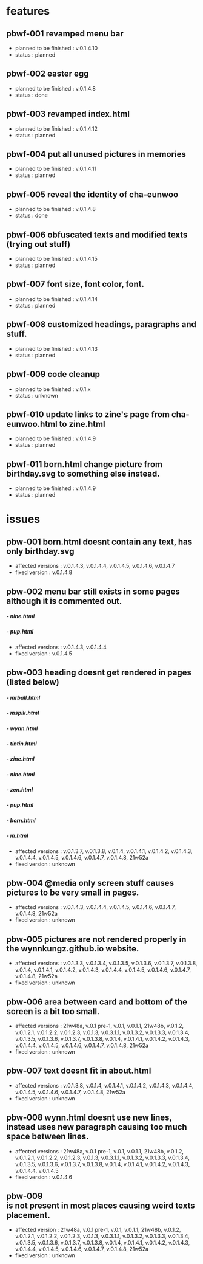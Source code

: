 # features

## pbwf-001 revamped menu bar

- planned to be finished : v.0.1.4.10
- status : planned

## pbwf-002 easter egg

- planned to be finished : v.0.1.4.8
- status : done

## pbwf-003 revamped index.html

- planned to be finished : v.0.1.4.12
- status : planned

## pbwf-004 put all unused pictures in memories

- planned to be finished : v.0.1.4.11
- status : planned

## pbwf-005 reveal the identity of cha-eunwoo

- planned to be finished : v.0.1.4.8
- status : done

## pbwf-006 obfuscated texts and modified texts (trying out stuff)

- planned to be finished : v.0.1.4.15
- status : planned

## pbwf-007 font size, font color, font.

- planned to be finished : v.0.1.4.14
- status : planned

## pbwf-008 customized headings, paragraphs and stuff.

- planned to be finished : v.0.1.4.13
- status : planned

## pbwf-009 code cleanup

- planned to be finished : v.0.1.x
- status : unknown

## pbwf-010 update links to zine's page from cha-eunwoo.html to zine.html

- planned to be finished : v.0.1.4.9
- status : planned

## pbwf-011 born.html change picture from birthday.svg to something else instead.

- planned to be finished : v.0.1.4.9
- status : planned

# issues

## pbw-001 born.html doesnt contain any text, has only birthday.svg

- affected versions : v.0.1.4.3, v.0.1.4.4, v.0.1.4.5, v.0.1.4.6, v.0.1.4.7
- fixed version : v.0.1.4.8

## pbw-002 menu bar still exists in some pages although it is commented out.
##### - nine.html 
##### - pup.html

- affected versions : v.0.1.4.3, v.0.1.4.4
- fixed version : v.0.1.4.5

## pbw-003 heading doesnt get rendered in pages (listed below)
##### - mrball.html
##### - mspik.html
##### - wynn.html
##### - tintin.html
##### - zine.html
##### - nine.html
##### - zen.html
##### - pup.html
##### - born.html
##### - m.html

- affected versions : v.0.1.3.7, v.0.1.3.8, v.0.1.4, v.0.1.4.1, v.0.1.4.2, 
v.0.1.4.3, v.0.1.4.4, v.0.1.4.5, v.0.1.4.6, v.0.1.4.7, v.0.1.4.8, 21w52a
- fixed version : unknown

## pbw-004 @media only screen stuff causes pictures to be very small in pages.

- affected versions : v.0.1.4.3, v.0.1.4.4, v.0.1.4.5, v.0.1.4.6, v.0.1.4.7, 
v.0.1.4.8, 21w52a
- fixed version : unknown

## pbw-005 pictures are not rendered properly in the wynnkungz.github.io website.

- affected versions : v.0.1.3.3, v.0.1.3.4, v.0.1.3.5, v.0.1.3.6, v.0.1.3.7, 
v.0.1.3.8, v.0.1.4, v.0.1.4.1, v.0.1.4.2, v.0.1.4.3, v.0.1.4.4, v.0.1.4.5,
v.0.1.4.6, v.0.1.4.7, v.0.1.4.8, 21w52a
- fixed version : unknown

## pbw-006 area between card and bottom of the screen is a bit too small.

- affected versions : 21w48a, v.0.1 pre-1, v.0.1, v.0.1.1, 21w48b, v.0.1.2, 
v.0.1.2.1, v.0.1.2.2, v.0.1.2.3, v.0.1.3, v.0.3.1.1, v.0.1.3.2, v.0.1.3.3, 
v.0.1.3.4, v.0.1.3.5, v.0.1.3.6, v.0.1.3.7, v.0.1.3.8, v.0.1.4, v.0.1.4.1, 
v.0.1.4.2, v.0.1.4.3, v.0.1.4.4, v.0.1.4.5, v.0.1.4.6, v.0.1.4.7, v.0.1.4.8, 
21w52a
- fixed version : unknown

## pbw-007 text doesnt fit in about.html

- affected versions : v.0.1.3.8, v.0.1.4, v.0.1.4.1, v.0.1.4.2, v.0.1.4.3, 
v.0.1.4.4, v.0.1.4.5, v.0.1.4.6, v.0.1.4.7, v.0.1.4.8, 21w52a
- fixed version : unknown

## pbw-008 wynn.html doesnt use new lines, instead uses new paragraph causing too much space between lines.

- affected versions : 21w48a, v.0.1 pre-1, v.0.1, v.0.1.1, 21w48b, v.0.1.2, 
v.0.1.2.1, v.0.1.2.2, v.0.1.2.3, v.0.1.3, v.0.3.1.1, v.0.1.3.2, v.0.1.3.3, 
v.0.1.3.4, v.0.1.3.5, v.0.1.3.6, v.0.1.3.7, v.0.1.3.8, v.0.1.4, v.0.1.4.1, 
v.0.1.4.2, v.0.1.4.3, v.0.1.4.4, v.0.1.4.5
- fixed version : v.0.1.4.6

## pbw-009 <br> is not present in most places causing weird texts placement.

- affected version : 21w48a, v.0.1 pre-1, v.0.1, v.0.1.1, 21w48b, v.0.1.2, 
v.0.1.2.1, v.0.1.2.2, v.0.1.2.3, v.0.1.3, v.0.3.1.1, v.0.1.3.2, v.0.1.3.3, 
v.0.1.3.4, v.0.1.3.5, v.0.1.3.6, v.0.1.3.7, v.0.1.3.8, v.0.1.4, v.0.1.4.1, 
v.0.1.4.2, v.0.1.4.3, v.0.1.4.4, v.0.1.4.5, v.0.1.4.6, v.0.1.4.7, v.0.1.4.8, 
21w52a
- fixed version : unknown